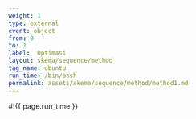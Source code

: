 ```yaml
---
weight: 1
type: external
event: object
from: 0
to: 1
label:  Optimasi
layout: skema/sequence/method
tag_name: ubuntu
run_time: /bin/bash
permalink: assets/skema/sequence/method/method1.md
---
```

#!{{ page.run_time }}
